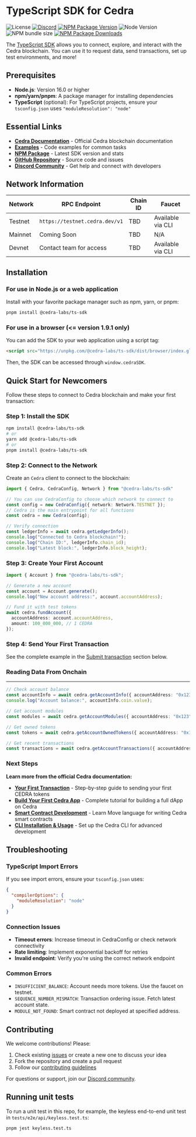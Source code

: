 # TypeScript SDK for Cedra

![License][github-license]
[![Discord][discord-image]][discord-url]
[![NPM Package Version][npm-image-version]][npm-url]
![Node Version](https://img.shields.io/node/v/%40cedra-labs%2Fts-sdk)
![NPM bundle size](https://img.shields.io/bundlephobia/min/%40cedra-labs/ts-sdk)
[![NPM Package Downloads][npm-image-downloads]][npm-url]

The [TypeScript SDK](https://www.npmjs.com/package/@cedra-labs/ts-sdk) allows you to connect, explore, and interact with the Cedra blockchain. You can use it to request data, send transactions, set up test environments, and more!

## Prerequisites

- **Node.js**: Version 16.0 or higher
- **npm/yarn/pnpm**: A package manager for installing dependencies
- **TypeScript** (optional): For TypeScript projects, ensure your `tsconfig.json` uses `"moduleResolution": "node"`

## Essential Links

- **[Cedra Documentation](https://docs.cedra.network/)** - Official Cedra blockchain documentation
- **[Examples](./examples/README.md)** - Code examples for common tasks
- **[NPM Package](https://www.npmjs.com/package/@cedra-labs/ts-sdk)** - Latest SDK version and stats
- **[GitHub Repository](https://github.com/cedra-labs/cedra-ts-sdk)** - Source code and issues
- **[Discord Community](https://discord.gg/cedranetwork)** - Get help and connect with developers

## Network Information

| Network | RPC Endpoint | Chain ID | Faucet |
|---------|-------------|----------|--------|
| Testnet | `https://testnet.cedra.dev/v1` | TBD | Available via CLI |
| Mainnet | Coming Soon | TBD | N/A |
| Devnet | Contact team for access | TBD | Available via CLI |

## Installation

### For use in Node.js or a web application

Install with your favorite package manager such as npm, yarn, or pnpm:

```bash
pnpm install @cedra-labs/ts-sdk
```

### For use in a browser (<= version 1.9.1 only)

You can add the SDK to your web application using a script tag:

```html
<script src="https://unpkg.com/@cedra-labs/ts-sdk/dist/browser/index.global.js"></script>
```

Then, the SDK can be accessed through `window.cedraSDK`.

## Quick Start for Newcomers

Follow these steps to connect to Cedra blockchain and make your first transaction:

### Step 1: Install the SDK

```bash
npm install @cedra-labs/ts-sdk
# or
yarn add @cedra-labs/ts-sdk
# or
pnpm install @cedra-labs/ts-sdk
```

### Step 2: Connect to the Network

Create an `Cedra` client to connect to the blockchain:

```ts
import { Cedra, CedraConfig, Network } from "@cedra-labs/ts-sdk"

// You can use CedraConfig to choose which network to connect to
const config = new CedraConfig({ network: Network.TESTNET });
// Cedra is the main entrypoint for all functions
const cedra = new Cedra(config);

// Verify connection
const ledgerInfo = await cedra.getLedgerInfo();
console.log("Connected to Cedra blockchain!");
console.log("Chain ID:", ledgerInfo.chain_id);
console.log("Latest block:", ledgerInfo.block_height);
```

### Step 3: Create Your First Account

```ts
import { Account } from "@cedra-labs/ts-sdk";

// Generate a new account
const account = Account.generate();
console.log("New account address:", account.accountAddress);

// Fund it with test tokens
await cedra.fundAccount({
  accountAddress: account.accountAddress,
  amount: 100_000_000, // 1 CEDRA
});
```

### Step 4: Send Your First Transaction

See the complete example in the [Submit transaction](#submit-transaction-tutorial) section below.

### Reading Data From Onchain

---

```ts
// Check account balance
const accountInfo = await cedra.getAccountInfo({ accountAddress: "0x123" });
console.log("Account balance:", accountInfo.coin.value);

// Get account modules
const modules = await cedra.getAccountModules({ accountAddress: "0x123" });

// Get owned tokens
const tokens = await cedra.getAccountOwnedTokens({ accountAddress: "0x123" });

// Get recent transactions
const transactions = await cedra.getAccountTransactions({ accountAddress: "0x123" });
```

### Next Steps

**Learn more from the official Cedra documentation:**

- **[Your First Transaction](https://docs.cedra.network/build/guides/first-transaction)** - Step-by-step guide to sending your first CEDRA tokens
- **[Build Your First Cedra App](https://docs.cedra.network/build/guides/build-e2e-dapp/index)** - Complete tutorial for building a full dApp on Cedra
- **[Smart Contract Development](https://docs.cedra.network/move/move-on-cedra)** - Learn Move language for writing Cedra smart contracts
- **[CLI Installation & Usage](https://docs.cedra.network/tools/cedra-cli/use-cli)** - Set up the Cedra CLI for advanced development




## Troubleshooting

### TypeScript Import Errors

If you see import errors, ensure your `tsconfig.json` uses:

```json
{
  "compilerOptions": {
    "moduleResolution": "node"
  }
}
```

### Connection Issues

- **Timeout errors**: Increase timeout in CedraConfig or check network connectivity
- **Rate limiting**: Implement exponential backoff for retries
- **Invalid endpoint**: Verify you're using the correct network endpoint

### Common Errors

- `INSUFFICIENT_BALANCE`: Account needs more tokens. Use the faucet on testnet.
- `SEQUENCE_NUMBER_MISMATCH`: Transaction ordering issue. Fetch latest account state.
- `MODULE_NOT_FOUND`: Smart contract not deployed at specified address.

## Contributing

We welcome contributions! Please:

1. Check existing [issues](https://github.com/cedra-labs/cedra-ts-sdk/issues) or create a new one to discuss your idea
2. Fork the repository and create a pull request
3. Follow our [contributing guidelines](https://github.com/cedra-labs/cedra-ts-sdk/blob/main/CONTRIBUTING.md)

For questions or support, join our [Discord community](https://discord.gg/cedranetwork).

## Running unit tests

To run a unit test in this repo, for example, the keyless end-to-end unit test in `tests/e2e/api/keyless.test.ts`:
```
pnpm jest keyless.test.ts
```

[npm-image-version]: https://img.shields.io/npm/v/%40cedra-labs%2Fts-sdk.svg
[npm-image-downloads]: https://img.shields.io/npm/dm/%40cedra-labs%2Fts-sdk.svg
[npm-url]: https://npmjs.org/package/@cedra-labs/ts-sdk
[experimental-url]: https://www.npmjs.com/package/@cedra-labs/ts-sdk/v/experimental
[discord-image]: https://img.shields.io/discord/945856774056083548?label=Discord&logo=discord&style=flat
[discord-url]: https://discord.gg/cedranetwork
[github-license]: https://img.shields.io/github/license/cedra-labs/cedra-ts-sdk

